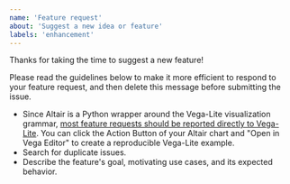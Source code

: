 ```yaml
---
name: 'Feature request'
about: 'Suggest a new idea or feature'
labels: 'enhancement'
---
```


Thanks for taking the time to suggest a new feature!

Please read the guidelines below to make it more efficient to respond to your feature request, and then delete this message before submitting the issue.

- Since Altair is a Python wrapper around the Vega-Lite visualization grammar, [most feature requests should be reported directly to Vega-Lite](https://github.com/vega/vega-lite/issues). You can click the Action Button of your Altair chart and "Open in Vega Editor" to create a reproducible Vega-Lite example.
- Search for duplicate issues.
- Describe the feature's goal, motivating use cases, and its expected behavior.
